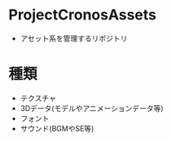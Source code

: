 # ProjectCronosAssets
* アセット系を管理するリポジトリ

# 種類
* テクスチャ
* 3Dデータ(モデルやアニメーションデータ等)
* フォント
* サウンド(BGMやSE等)
